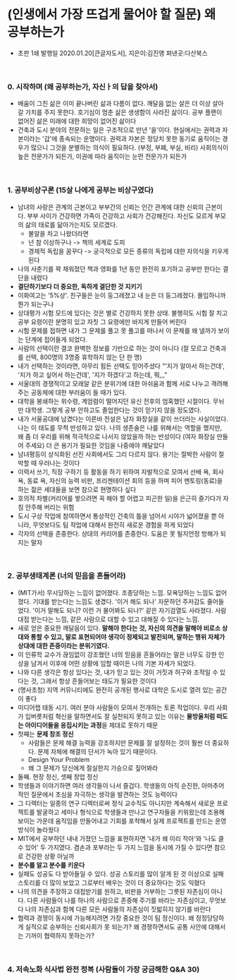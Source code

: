 # (인생에서 가장 뜨겁게 물어야 할 질문) 왜 공부하는가

- 초판 1쇄 발행일 2020.01.20[큰글자도서],  지은이:김진앵  펴낸곳:다산북스

<br>

### 0. 시작하며 (왜 공부하는가, 자신ㅏ의 답을 찾아서)
- 배움이 그친 삶은 이미 끝나버린 삶과 다름이 없다. 깨달음 없는 살은 더 이상 살아갈 가치를 주지 못한다. 호기심이 멈춘 삶은 생생함이 사라진 삶이다. 공부 플랜이 없어진 삶은 미래에 대한 희망이 없어진 삶이다
- 건축과 도시 분야의 전문하는 일은 구조적으로 만년 '을'이다. 현실에서는 권력과 자본이라는 '갑'에 종속되는 운명이다. 권력과 자본은 정당치 못한 동기로 움직이는 경우가 많으니 그것을 분별하는 의식이 필요하다. (부정, 부폐, 부실, 비리) 사회의식이 높은 전문가가 되든가, 이권에 따라 움직이는 눈먼 전문가가 되든가

<br>


### 1. 공부비상구론 (15살 나에게 공부는 비상구였다)

- 남녀의 사랑은 관계의 근본이고 부부간의 신뢰는 인간 관계에 대한 신뢰의 근본이다. 부부 사이가 건강하면 가족이 건강하고 사회가 건강해진다. 자신도 모르게 부모의 삶의 태로를 닮아가는지도 모르겠다.
  - 불알을 차고 나왔더라면
  - 넌 참 이상하구나 -> 책의 세계로 도피
  - 경제적 독립을 꿈꾸다 -> 궁극적으로 모든 종류의 독립에 대한 자의식을 키우게 된다
- 나의 사춘기를 꽉 채워졌던 책과 영화를 1년 동안 완전히 포기하고 공부만 한다는 결단을 내렸다
- **결단하기보다 더 중요한, 독하게 결단한 것 지키기**
- 이화여고는 '5%상'. 친구들은 눈이 둥그레졌고 내 눈은 더 둥그레졌다. 몰입하니까 뭔가 되는구나
- 상대평가 시험 모드에 있다는 것은 별로 건강하지 못한 상태. 불행히도 시험 잘 치고 공부 요령이란 분명히 있고 자칫 그 요령에만 바지게 만들어 버린다
- 시험 문제를 접하면 내가 그 문제를 풀고 못 풀고를 떠나서 이 문제를 왜 낼까가 보이는 단계에 접어들게 되었다.
- 사람의 선택이란 결코 완벽한 정보를 기반으로 하는 것이 아니다 (잘 모르고 건축과를 선택, 800명의 3명중 휴학하지 않는 단 한 명)
- 내가 선택하는 것이라면, 아무리 힘든 선택도 믿어주셨다 "'지가 알아서 하는건데', '지가 하고 싶어서 하는건데', '지가 하겠다'고 하는데, 뭐,,,"
- 서울대의 경쟁적이고 모래알 같은 분위기에 대한 아쉬움과 함께 서로 나누고 격려해주는 공동체에 대한 부러움이 들 때가 있다.
- 대학을 봉쇄하는 위수령, 계엄렴이 떨어지던 유신 전후의 엄혹했던 시절이다. 무뉘만 대학생. 그렇게 공부 안하고도 졸업한다는 것이 믿기지 않을 정도였다.
- 내가 서울공대에 남겼다는 이른바 전설은 남자 화장실을 같이 쓰더라는 사실이었다. 나는 이 태도를 무척 반성하고 있다. 나의 생존술은 나를 위해서는 역할을 했지만, 왜 좀 더 우리를 위해 적극적으로 나서지 않았을까 하는 반성이다 (여자 화장실 만들어 주세요) 더 큰 용기가 필요한 것임을 나중에야 깨달았다
- 남녀평등이 상식화된 선진 사회에서도 그리 다르지 않다. 용기는 절박한 사람이 절박할 때 우러나는 것이다
- 이력서 쓰기, 직장 구하기 등 활동을 하기 위하여 자발적으로 모여서 선배 욕, 회사 욕, 동료 욕, 자신의 능력 비판, 프리젠테이션 회의 등을 하며 피어 멘토링(동료)을 하는 젊은 세대들을 보면 참으로 현명하다 싶다
- 호의적 차별(커리어를 쌓으려면 꼭 해야 할 어렵고 피곤한 일)을 은근히 즐기다가 자침 안주해 버리는 위험
- 도시 구상 작업에 참여하면서 통상적인 건축의 틀을 넘어서 시야가 넓어졌을 뿐 아니라, 무엇보다도 팀 작업에 대해서 완전히 새로운 경험을 하게 되었다
- 각자의 선택을 존중한다. 상대의 커리어를 존중한다. 도움은 못 될지언정 방해가 되지는 말자

<br>


### 2. 공부생태계론 (너의 믿음을 흔들어라)
- (MIT가서) 무시당하는 느낌이 없어졌다. 조종당하는 느낌. 모욕당하는 느낌도 없어졌다. 기대를 받는다는 느낌도 생겼다. '이거 해도 되나' 자문하던 주저감도 줄어들었다. '이거 말해도 되니? 이런 거 물어봐도 되나?' 같은 자기검열도 사라졌다. 사람 대접 받는다는 느낌, 같은 사람으로 대할 수 있고 대해질 수 있다는 느낌.
- 새로 얻은 중요한 깨달음이 있다. **말해야 한다는 것, 자신의 의견을 말해야 비로소 상대와 통할 수 있고, 말로 표현되어야 생각이 정제되고 발전되며, 말하는 행위 자체가 상대에 대한 존중이라는 분위기였다.**
- 이 인류학 교수가 끊임없이 강조했던 너의 믿음을 흔들어라는 말은 너무도 강한 인상을 남겨서 이후에 어떤 상황에 임할 때이든 나의 기본 자세가 되었다.
- 나와 다른 생각은 항상 있다는 것, 내가 믿고 있는 것이 거짓과 허구와 조작일 수 있다는 것, 그래서 항상 흔들어보는 태도가 필요한 것이다
- (명사초청) 지역 커뮤니티에도 완전히 공개된 행사로 대학은 도시로 열려 있는 공간이 좋다
- 미디어랩 태동 시기. 여러 분야 사람들이 모여서 전개하는 토론 작업이다. 우리 사회가 입버릇처럼 혁신을 말하면서도 잘 실천되지 못하고 있는 이유는 **물방울처럼 떠도는 아이디어들을 응집시키는 과정**을 제대로 못하기 때문
- 첫째는 **문제 창조 정신**
  - 사람들은 문제 해결 능력을 강조하지만 문제를 잘 설정하는 것이 훨씬 더 중요하다. 문제 자체에 해결의 단서가 녹아 있기 때문이다.
  -  Design Your Problem
  -  왜 그 문제가 당신에게 절실한지 가승으로 짚어봐라
- 둘째. 현장 정신, 셋째 창업 정신
- 학생들과 이야기하면 여러 생각들이 나서 즐겁다. 학생들의 아직 순진한, 아마추어적인 질문에서 초심을 자극하는 생각을 발견하는 것도 능력이다
- 그 디렉터는 일종의 연구 디렉터로써 정식 교수직도 아니지만 계속해서 새로운 프로젝트를 발굴하고 세미나 형식으로 학생들과 만나고 연구자들을 키워왔는데 조용해 보이는 가운데 움직임을 만들어내고 기회를 포착해서 실제 프로젝트를 만드는 운영방식이 놀라웠다
- MIT에서 공부하던 내내 가졌던 느낌을 표현하자면 '내가 왜 이리 작아'와 '나도 클 수 있어' 두 가지였다. 겸손과 포부라는 두 가지 느낌을 동시에 가질 수 있다면 참으로 건강한 상황 아닐까
- **분수를 알고 분수를 키운다**
- 실패도 성공도 다 받아들일 수 있다. 성공 스토리를 많이 알게 된 것 이상으로 실패 스토리를 더 많이 보았고 그로부터 배우는 것이 더 중요하다는 것도 익혔다 
- 나의 의견을 주장하고 대접받기를 원하고, 비판을 거부하는 그릇된 자존심이 아니다. 다른 사람들이 나를 하나의 사람으로 존중해 주기를 바라는 자존심이고, 무엇보다 나의 자존심과 함께 다른 모든 사람들의 자존심이 짓밟히지 않기를 바란다
- 협력과 경쟁이 동시에 가능해지려면 가장 중요한 것이 팀 정신이다. 왜 정정당당하게 실적으로 승부하는 신뢰사회가 못 되는가? 왜 경쟁하면서도 공통 사안에 대해서는 기꺼이 협력하지 못하는가?

<br>


### 4. 저속노화 식사법 완전 정복 (사람들이 가장 궁금해한 Q&A 30)
